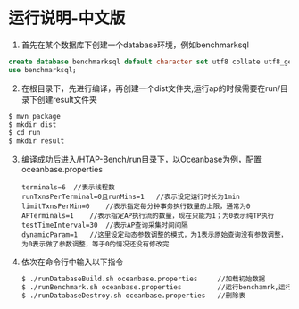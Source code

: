 # 运行说明-中文版

1. 首先在某个数据库下创建一个database环境，例如benchmarksql

```sql
create database benchmarksql default character set utf8 collate utf8_general_ci;
use benchmarksql;
```

2. 在根目录下，先进行编译，再创建一个dist文件夹,运行ap的时候需要在run/目录下创建result文件夹

```bash
$ mvn package
$ mkdir dist
$ cd run
$ mkdir result
```

3. 编译成功后进入/HTAP-Bench/run目录下，以Oceanbase为例，配置oceanbase.properties

   ```properties
   terminals=6	//表示线程数
   runTxnsPerTerminal=0且runMins=1	//表示设定运行时长为1min
   limitTxnsPerMin=0	//表示指定每分钟事务执行数量的上限，通常为0
   APTerminals=1	//表示指定AP执行流的数量，现在只能为1；为0表示纯TP执行
   testTimeInterval=30	//表示AP查询采集时间间隔
   dynamicParam=1	//这里设定动态参数调整的模式，为1表示原始查询没有参数调整，为0表示做了参数调整，等于0的情况还没有修改完
   ```

4. 依次在命令行中输入以下指令

   ```bash
   $ ./runDatabaseBuild.sh oceanbase.properties     //加载初始数据
   $ ./runBenchmark.sh oceanbase.properties         //运行benchamrk,运行前需要在/run目录下建目录/result
   $ ./runDatabaseDestroy.sh oceanbase.properties   //删除表
   ```